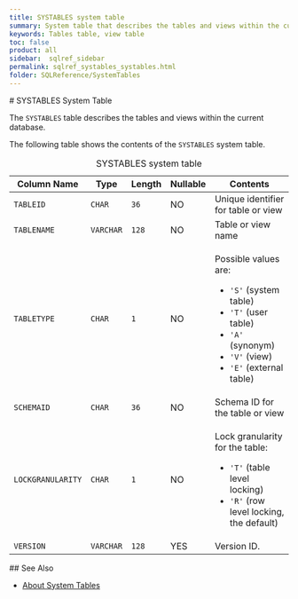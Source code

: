 ```yaml
---
title: SYSTABLES system table
summary: System table that describes the tables and views within the current database.
keywords: Tables table, view table
toc: false
product: all
sidebar:  sqlref_sidebar
permalink: sqlref_systables_systables.html
folder: SQLReference/SystemTables
---
```

<section>
<div class="TopicContent" data-swiftype-index="true" markdown="1">
# SYSTABLES System Table

The `SYSTABLES` table describes the tables and views within the current
database.

The following table shows the contents of the `SYSTABLES` system table.

<table>
                <caption>SYSTABLES system table</caption>
                <col />
                <col />
                <col />
                <col />
                <col />
                <thead>
                    <tr>
                        <th>Column Name</th>
                        <th>Type</th>
                        <th>Length</th>
                        <th>Nullable</th>
                        <th>Contents</th>
                    </tr>
                </thead>
                <tbody>
                    <tr>
                        <td><code>TABLEID</code></td>
                        <td><code>CHAR</code></td>
                        <td><code>36</code></td>
                        <td>NO</td>
                        <td>Unique identifier for table or view</td>
                    </tr>
                    <tr>
                        <td><code>TABLENAME</code></td>
                        <td><code>VARCHAR</code></td>
                        <td><code>128</code></td>
                        <td>NO</td>
                        <td>Table or view name</td>
                    </tr>
                    <tr>
                        <td><code>TABLETYPE</code></td>
                        <td><code>CHAR</code></td>
                        <td><code>1</code></td>
                        <td>NO</td>
                        <td>
                            <p class="noSpaceAbove">Possible values are:</p>
                            <ul>
                                <li><code>'S'</code> (system table)</li>
                                <li><code>'T'</code> (user table)</li>
                                <li><code>'A'</code> (synonym)</li>
                                <li><code>'V'</code> (view)</li>
                                <li><code>'E'</code> (external table)</li>
                            </ul>
                        </td>
                    </tr>
                    <tr>
                        <td><code>SCHEMAID</code></td>
                        <td><code>CHAR</code></td>
                        <td><code>36</code></td>
                        <td>NO</td>
                        <td>Schema ID for the table or view</td>
                    </tr>
                    <tr>
                        <td><code>LOCKGRANULARITY</code></td>
                        <td><code>CHAR</code></td>
                        <td><code>1</code></td>
                        <td>NO</td>
                        <td>
                            <p class="noSpaceAbove">Lock granularity for the table:</p>
                            <ul>
                                <li> <code>'T'</code> (table level
					locking)</li>
                                <li><code>'R'</code> (row level locking, the default)</li>
                            </ul>
                        </td>
                    </tr>
                    <tr>
                        <td><code>VERSION</code></td>
                        <td><code>VARCHAR</code></td>
                        <td><code>128</code></td>
                        <td>YES</td>
                        <td>Version ID.</td>
                    </tr>
                </tbody>
            </table>
## See Also

* [About System Tables](sqlref_systables_intro.html)

</div>
</section>
